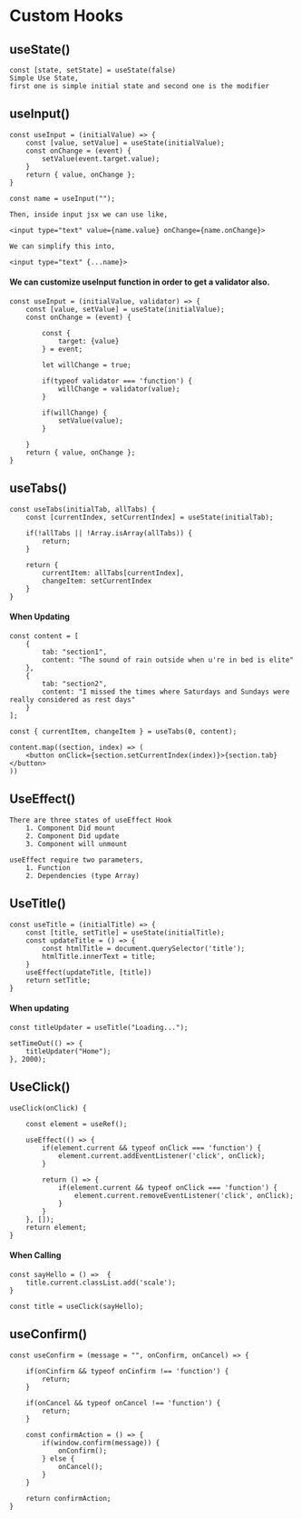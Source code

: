 # Custom Hooks

## useState()

    const [state, setState] = useState(false)
    Simple Use State,
    first one is simple initial state and second one is the modifier

## useInput()

    const useInput = (initialValue) => {
        const [value, setValue] = useState(initialValue);
        const onChange = (event) {
            setValue(event.target.value);
        }
        return { value, onChange };
    }

    const name = useInput("");

    Then, inside input jsx we can use like,

    <input type="text" value={name.value} onChange={name.onChange}>

    We can simplify this into,

    <input type="text" {...name}>

#### We can customize useInput function in order to get a validator also.

    const useInput = (initialValue, validator) => {
        const [value, setValue] = useState(initialValue);
        const onChange = (event) {

            const {
                target: {value}
            } = event;

            let willChange = true;

            if(typeof validator === 'function') {
                willChange = validator(value);
            }

            if(willChange) {
                setValue(value);
            }

        }
        return { value, onChange };
    }

## useTabs()

    const useTabs(initialTab, allTabs) {
        const [currentIndex, setCurrentIndex] = useState(initialTab);

        if(!allTabs || !Array.isArray(allTabs)) {
            return;
        }

        return {
            currentItem: allTabs[currentIndex],
            changeItem: setCurrentIndex
        }
    }

#### When Updating

    const content = [
        {
            tab: "section1",
            content: "The sound of rain outside when u're in bed is elite"
        },
        {
            tab: "section2",
            content: "I missed the times where Saturdays and Sundays were really considered as rest days"
        }
    ];

    const { currentItem, changeItem } = useTabs(0, content);

    content.map((section, index) => (
        <button onClick={section.setCurrentIndex(index)}>{section.tab}</button>
    ))

## UseEffect()

    There are three states of useEffect Hook
        1. Component Did mount
        2. Component Did update
        3. Component will unmount

    useEffect require two parameters,
        1. Function
        2. Dependencies (type Array)

## UseTitle()

    const useTitle = (initialTitle) => {
        const [title, setTitle] = useState(initialTitle);
        const updateTitle = () => {
            const htmlTitle = document.querySelector('title');
            htmlTitle.innerText = title;
        }
        useEffect(updateTitle, [title])
        return setTitle;
    }

#### When updating

    const titleUpdater = useTitle("Loading...");

    setTimeOut(() => {
        titleUpdater("Home");
    }, 2000);

## UseClick()

    useClick(onClick) {

        const element = useRef();

        useEffect(() => {
            if(element.current && typeof onClick === 'function') {
                element.current.addEventListener('click', onClick);
            }

            return () => {
                if(element.current && typeof onClick === 'function') {
                    element.current.removeEventListener('click', onClick);
                }
            }
        }, []);
        return element;
    }

#### When Calling

    const sayHello = () =>  {
        title.current.classList.add('scale');
    }

    const title = useClick(sayHello);

## useConfirm()

    const useConfirm = (message = "", onConfirm, onCancel) => {

        if(onCinfirm && typeof onCinfirm !== 'function') {
            return;
        }

        if(onCancel && typeof onCancel !== 'function') {
            return;
        }

        const confirmAction = () => {
            if(window.confirm(message)) {
                onConfirm();
            } else {
                onCancel();
            }
        }

        return confirmAction;
    }
